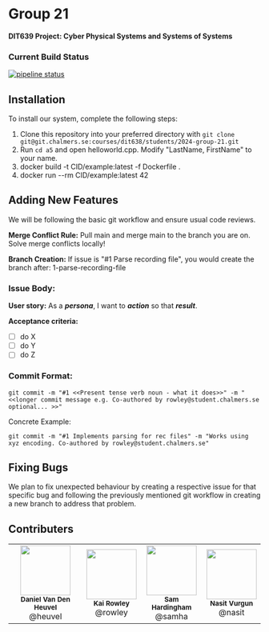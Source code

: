 # Group 21
**DIT639 Project: Cyber Physical Systems and Systems of Systems**

### Current Build Status
[![pipeline status](https://git.chalmers.se/courses/dit638/students/2024-group-21/badges/main/pipeline.svg)](https://git.chalmers.se/courses/dit638/students/2024-group-21/-/pipelines)

## Installation
To install our system, complete the following steps:

1. Clone this repository into your preferred directory with ```git clone git@git.chalmers.se:courses/dit638/students/2024-group-21.git```
2. Run ```cd a5``` and open helloworld.cpp. Modify "LastName, FirstName" to your name.
3. docker build -t CID/example:latest -f Dockerfile .
4. docker run --rm CID/example:latest 42

## Adding New Features
We will be following the basic git workflow and ensure usual code reviews.

**Merge Conflict Rule:**
Pull main and merge main to the branch you are on. Solve merge conflicts locally!

**Branch Creation:**
If issue is "#1 Parse recording file", you would create the branch after:
1-parse-recording-file

### Issue Body:
**User story:**
As a ___persona___, I want to ___action___ so that ___result___.

**Acceptance criteria:**
- [ ] do X
- [ ] do Y
- [ ] do Z

### Commit Format:
```
git commit -m "#1 <<Present tense verb noun - what it does>>" -m "<<longer commit message e.g. Co-authored by rowley@student.chalmers.se optional... >>"
```
Concrete Example:
```
git commit -m "#1 Implements parsing for rec files" -m "Works using xyz encoding. Co-authored by rowley@student.chalmers.se"
```

## Fixing Bugs
We plan to fix unexpected behaviour by creating a respective issue for that specific bug and following the previously mentioned git workflow in creating a new branch to address that problem.

## Contributers
<table>
  <tr>
    <td align="center"><img src="https://secure.gravatar.com/avatar/3056b6827d3d959ea87306c4d2dd0c6a?s=800&d=identicon" width="100px;"/><br/><sub><b>Daniel Van Den Heuvel</b></sub><br>@heuvel</td>
    <td align="center"><img src="https://secure.gravatar.com/avatar/3271ba4e481b7c393b650b96a17344d0?s=800&d=identicon" width="100px;"/><br/><sub><b>Kai Rowley</b></sub><br>@rowley</td>
    <td align="center"><img src="https://secure.gravatar.com/avatar/82899676cb5f15c859ed9bd18921b3033716285c1331ed8406c725e91f95bd80?s=800&d=identicon" width="100px;"/><br/><sub><b>Sam Hardingham</b></sub><br>@samha</td>
    <td align="center"><img src="https://git.chalmers.se/uploads/-/system/user/avatar/3455/avatar.png?width=400" width="100px;"/><br/><sub><b>Nasit Vurgun</b></sub><br>@nasit</td>
  </tr>
 </table> 
